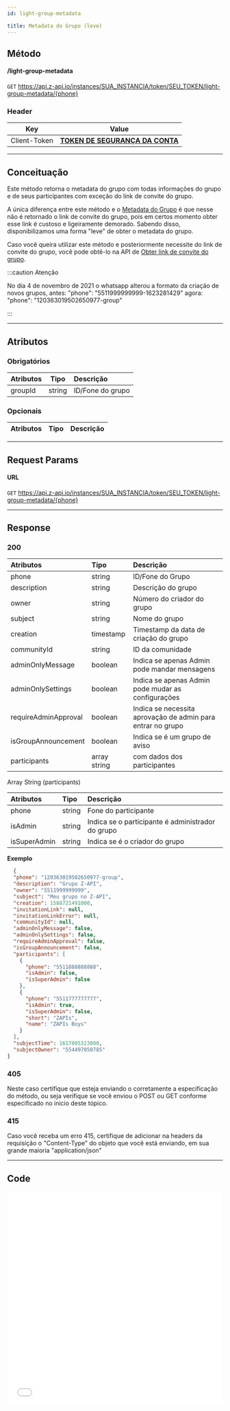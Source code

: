 ```yaml
---
id: light-group-metadata

title: Metadata do Grupo (leve)
---
```


## Método

#### /light-group-metadata

`GET` https://api.z-api.io/instances/SUA_INSTANCIA/token/SEU_TOKEN/light-group-metadata/{phone}

### Header

|      Key       |            Value            |
| :------------: |     :-----------------:     |
|  Client-Token  | **[TOKEN DE SEGURANÇA DA CONTA](../security/client-token)** |
---

## Conceituação

Este método retorna o metadata do grupo com todas informações do grupo e de seus participantes com exceção do link de convite do grupo.

A única diferença entre este método e o [Metadata do Grupo](./metadata-group.md) é que nesse não é retornado o link de convite do grupo, pois em certos momento obter esse link é custoso e ligeiramente demorado. Sabendo disso, disponibilizamos uma forma "leve" de obter o metadata do grupo.

Caso você queira utilizar este método e posteriormente necessite do link de convite do grupo, você pode obtê-lo na API de [Obter link de convite do grupo](./get-invitation-link.md).

:::caution Atenção

No dia 4 de novembro de 2021 o whatsapp alterou a formato da criação de novos grupos, antes: "phone": "5511999999999-1623281429" agora: "phone": "120363019502650977-group"

:::

---

## Atributos

### Obrigatórios

| Atributos |  Tipo  | Descrição        |
| :-------- | :----: | :--------------- |
| groupId   | string | ID/Fone do grupo |

### Opcionais

| Atributos | Tipo | Descrição |
| :-------- | :--: | :-------- |

---

## Request Params

#### URL

`GET` https://api.z-api.io/instances/SUA_INSTANCIA/token/SEU_TOKEN/light-group-metadata/{phone}

---

## Response

### 200

| Atributos           | Tipo         | Descrição                             |
| :--------------     | :------      | :----------------                     |
| phone               | string       | ID/Fone do Grupo                      |
| description         | string       | Descrição do grupo                    |
| owner               | string       | Número do criador do grupo            |
| subject             | string       | Nome do grupo                         |
| creation            | timestamp    | Timestamp da data de criação do grupo |
| communityId         | string       | ID da comunidade                      |  
| adminOnlyMessage    | boolean      | Indica se apenas Admin pode mandar mensagens                |  
| adminOnlySettings   | boolean      | Indica se apenas Admin pode mudar as configurações          |  
| requireAdminApproval| boolean      | Indica se necessita aprovação de admin para entrar no grupo |  
| isGroupAnnouncement | boolean      | Indica se é um grupo de aviso         |
| participants        | array string | com dados dos participantes           |

Array String (participants)

| Atributos    | Tipo   | Descrição                                         |
| :----------- | :----- | :------------------------------------------------ |
| phone        | string | Fone do participante                              |
| isAdmin      | string | Indica se o participante é administrador do grupo |
| isSuperAdmin | string | Indica se é o criador do grupo                    |

<!-- | short        | string | Nome curto do participante                        |
| name         | string | Nome do participante                              | -->

**Exemplo**

```json
  {
  "phone": "120363019502650977-group",
  "description": "Grupo Z-API",
  "owner": "5511999999999",
  "subject": "Meu grupo no Z-API",
  "creation": 1588721491000,
  "invitationLink": null,
  "invitationLinkError": null,
  "communityId": null,
  "adminOnlyMessage": false,
  "adminOnlySettings": false,
  "requireAdminApproval": false,
  "isGroupAnnouncement": false,
  "participants": [
    {
      "phone": "5511888888888",
      "isAdmin": false,
      "isSuperAdmin": false
    },
    {
      "phone": "5511777777777",
      "isAdmin": true,
      "isSuperAdmin": false,
      "short": "ZAPIs",
      "name": "ZAPIs Boys"
    }
  ],
  "subjectTime": 1617805323000,
  "subjectOwner": "554497050785"
}
```

### 405

Neste caso certifique que esteja enviando o corretamente a especificação do método, ou seja verifique se você enviou o POST ou GET conforme especificado no inicio deste tópico.

### 415

Caso você receba um erro 415, certifique de adicionar na headers da requisição o "Content-Type" do objeto que você está enviando, em sua grande maioria "application/json"

---

## Code

<iframe src="//api.apiembed.com/?source=https://raw.githubusercontent.com/Z-API/z-api-docs/main/json-examples/get-light-group-metadata.json&targets=all" frameborder="0" scrolling="no" width="100%" height="500px" seamless></iframe>

